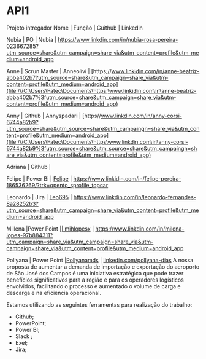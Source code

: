 # API1
Projeto intregador 
Nome | Função | Guithub | Linkedin

Nubia | PO     | Nubia | <https://www.linkdin.com/in/nubia-rosa-pereira-023667285?utm_source=share&utm_campaign=share_via&utm_content=profile&utm_medium=android_app>

Anne | Scrun Master | Anneolivi | [https;//www.linkidin.com/in/anne-beatriz-abba402b7?utm_source=share&utm_campaign=share_via&utm-content=profile&utm_medium=android_app](file:///C:\Users\Fatec\Documents\https;\www.linkidin.com\in\anne-beatriz-abba402b7%3futm_source=share&utm_campaign=share_via&utm-content=profile&utm_medium=android_app)

Anny | Github | Annyspadari | [https//www.linkdin.com/in/anny-corsi-6744a82b9?utm_source=share&utm_source=share&utm_campaingn=share_via&utm_content=profile&utm_medium=android_app](file:///C:\Users\Fatec\Documents\https\www.linkdin.com\in\anny-corsi-6744a82b9%3futm_source=share&utm_source=share&utm_campaingn=share_via&utm_content=profile&utm_medium=android_app)

Adriana | Github |

Felipe | Power Bi | [Felipe](file:///C:\Users\Fatec\Documents\Felipe) | <https://www.linkidin.com/in/felipe-pereira-186536269/?trk=opento_sprofile_topcar>

Leonardo | Jira | [Leo695](file:///C:\Users\Fatec\Documents\Leo695) | <https://www.linkdin.com/in/leonardo-fernandes-8a28252b3?utm_source=share&utm_campaign=share_via&utm_content=profile&utm_medium=android_app>

Millena |Power Point |[| mihlopesx](file:///C:\Users\Fatec\Documents\|%20mihlopesx) | <https://www.linkdin.com/in/milena-lopes-97b884311?utm_campaign=share_via&utm_campaign=share_via&utm-campaign=share_via&utm_content=profile&utm_medium=android_app>

Pollyana | Power Point |[Pollyanamds](file:///C:\Users\Fatec\Documents\Pollyanamds) | [linkedin.com/pollyana-dias](file:///C:\Users\Fatec\Documents\linkedin.com\pollyana-dias)
A nossa proposta de aumentar a demanda de importação e exportação do aeroporto de São José dos Campos é uma iniciativa estratégica que pode trazer benefícios significativos para a região e para os operadores logísticos envolvidos, facilitando o processo e aumentado o volume de carga e descarga e na eficiência operacional.

Estamos utilizando as seguintes ferramentas para realização do trabalho:

- Github;
- PowerPoint;
- Power BI;
- Slack ;
- Exel;
- Jira;
